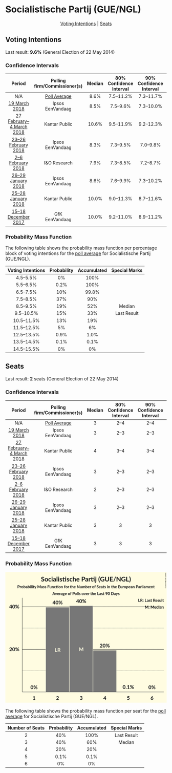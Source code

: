# Socialistische Partij (GUE/NGL)

<p align="center"><a href="#voting-intentions">Voting Intentions</a> | <a href="#seats">Seats</a></p>

## Voting Intentions

Last result: **9.6%** (General Election of 22 May 2014)

### Confidence Intervals

| Period     | Polling firm/Commissioner(s) | Median | 80% Confidence Interval | 90% Confidence Interval | 95% Confidence Interval | 99% Confidence Interval |
|:----------:|:----------------:|:-----------:|:-----------------------:|:-----------------------:|:-----------------------:|:-----------------------:|
| N/A | [Poll Average](average.html) | 8.6% | 7.5–11.2% | 7.3–11.7% | 7.1–12.1% | 6.8–12.9% |
| [19 March 2018](2018-03-19-Ipsos.html) | Ipsos <br> EenVandaag | 8.5% | 7.5–9.6% | 7.3–10.0% | 7.0–10.3% | 6.6–10.8% |
| [27 February–4 March 2018](2018-03-04-KantarPublic.html) | Kantar Public | 10.6% | 9.5–11.9% | 9.2–12.3% | 8.9–12.7% | 8.4–13.3% |
| [23–26 February 2018](2018-02-26-Ipsos.html) | Ipsos <br> EenVandaag | 8.3% | 7.3–9.5% | 7.0–9.8% | 6.8–10.1% | 6.3–10.7% |
| [2–6 February 2018](2018-02-06-IOResearch.html) | I&O Research | 7.9% | 7.3–8.5% | 7.2–8.7% | 7.0–8.8% | 6.8–9.1% |
| [26–29 January 2018](2018-01-29-Ipsos.html) | Ipsos <br> EenVandaag | 8.6% | 7.6–9.9% | 7.3–10.2% | 7.1–10.5% | 6.6–11.1% |
| [25–28 January 2018](2018-01-28-KantarPublic.html) | Kantar Public | 10.0% | 9.0–11.3% | 8.7–11.6% | 8.4–11.9% | 7.9–12.5% |
| [15–18 December 2017](2017-12-18-GfK.html) | GfK <br> EenVandaag | 10.0% | 9.2–11.0% | 8.9–11.2% | 8.7–11.5% | 8.4–11.9% |

### Probability Mass Function

The following table shows the probability mass function per percentage block of voting intentions for the [poll average](average.html) for Socialistische Partij (GUE/NGL).

| Voting Intentions | Probability | Accumulated | Special Marks |
|:-----------------:|:-----------:|:-----------:|:-------------:|
| 4.5–5.5% | 0% | 100% |  |
| 5.5–6.5% | 0.2% | 100% |  |
| 6.5–7.5% | 10% | 99.8% |  |
| 7.5–8.5% | 37% | 90% |  |
| 8.5–9.5% | 19% | 52% | Median |
| 9.5–10.5% | 15% | 33% | Last Result |
| 10.5–11.5% | 13% | 19% |  |
| 11.5–12.5% | 5% | 6% |  |
| 12.5–13.5% | 0.9% | 1.0% |  |
| 13.5–14.5% | 0.1% | 0.1% |  |
| 14.5–15.5% | 0% | 0% |  |


## Seats

Last result: **2** seats (General Election of 22 May 2014)

### Confidence Intervals

| Period     | Polling firm/Commissioner(s) | Median | 80% Confidence Interval | 90% Confidence Interval | 95% Confidence Interval | 99% Confidence Interval |
|:----------:|:----------------:|:------:|:-----------------------:|:-----------------------:|:-----------------------:|:-----------------------:|
| N/A | [Poll Average](average.html) | 3 | 2–4 | 2–4 | 2–4 | 2–4 |
| [19 March 2018](2018-03-19-Ipsos.html) | Ipsos <br> EenVandaag | 3 | 2–3 | 2–3 | 2–3 | 2–4 |
| [27 February–4 March 2018](2018-03-04-KantarPublic.html) | Kantar Public | 4 | 3–4 | 3–4 | 3–4 | 3–4 |
| [23–26 February 2018](2018-02-26-Ipsos.html) | Ipsos <br> EenVandaag | 3 | 2–3 | 2–3 | 2–3 | 2–4 |
| [2–6 February 2018](2018-02-06-IOResearch.html) | I&O Research | 2 | 2–3 | 2–3 | 2–3 | 2–3 |
| [26–29 January 2018](2018-01-29-Ipsos.html) | Ipsos <br> EenVandaag | 3 | 2–3 | 2–3 | 2–3 | 2–4 |
| [25–28 January 2018](2018-01-28-KantarPublic.html) | Kantar Public | 3 | 3 | 3 | 3 | 3–4 |
| [15–18 December 2017](2017-12-18-GfK.html) | GfK <br> EenVandaag | 3 | 3 | 3 | 3 | 3–4 |

### Probability Mass Function

![Graph with seats probability mass function not yet produced](average-seats-pmf-socialistischepartijguengl.png "Seats Probability Mass Function")

The following table shows the probability mass function per seat for the [poll average](average.html) for Socialistische Partij (GUE/NGL).

| Number of Seats | Probability | Accumulated | Special Marks |
|:---------------:|:-----------:|:-----------:|:-------------:|
| 2 | 40% | 100% | Last Result |
| 3 | 40% | 60% | Median |
| 4 | 20% | 20% |  |
| 5 | 0.1% | 0.1% |  |
| 6 | 0% | 0% |  |


